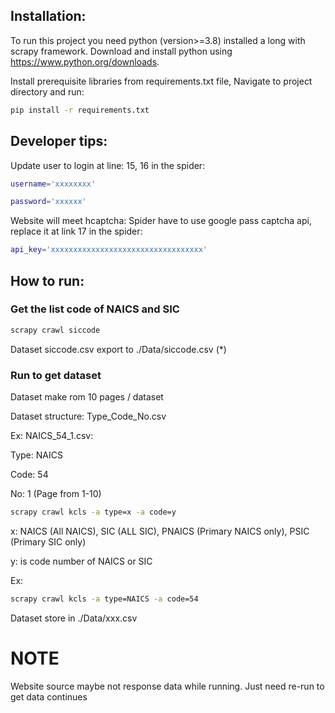 ## Installation:
To run this project you need python (version>=3.8) installed a long with scrapy framework.
Download and install python using https://www.python.org/downloads.

Install prerequisite libraries from requirements.txt file,
  Navigate to project directory and run:
```bash
pip install -r requirements.txt
```

## Developer tips:

Update user to login at line: 15, 16 in the spider:

```bash
username='xxxxxxxx'

password='xxxxxx'
```

Website will meet hcaptcha: Spider have to use google pass captcha api, replace it at link 17 in the spider:

```bash
api_key='xxxxxxxxxxxxxxxxxxxxxxxxxxxxxxxxxx'
```

## How to run:

### Get the list code of NAICS and SIC

```bash
scrapy crawl siccode
```

Dataset siccode.csv export to ./Data/siccode.csv (*)

### Run to get dataset

Dataset make rom 10 pages / dataset

Dataset structure: Type_Code_No.csv

Ex: NAICS_54_1.csv:

Type: NAICS

Code: 54

No: 1 (Page from 1-10)

```bash
scrapy crawl kcls -a type=x -a code=y
```

x: NAICS (All NAICS), SIC (ALL SIC), PNAICS (Primary NAICS only), PSIC (Primary SIC only)

y: is code number of NAICS or SIC


Ex:

```bash
scrapy crawl kcls -a type=NAICS -a code=54
```

Dataset store in ./Data/xxx.csv

# NOTE

Website source maybe not response data while running. Just need re-run to get data continues

